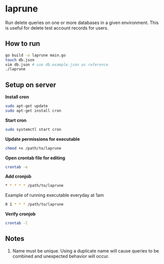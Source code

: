 # laprune

Run delete queries on one or more databases in a given environment. This is useful for delete test account records for users.

## How to run

```bash
go build -o laprune main.go
touch db.json
vim db.json # use db.example.json as reference
./laprune
```

## Setup on server

**Install cron**
```bash
sudo apt-get update
sudo apt-get install cron
```

**Start cron**
```bash
sudo systemctl start cron
```

**Update permissions for executable**
```bash
chmod +x /path/to/laprune
```

**Open crontab file for editing**
```bash
crontab -e
```

**Add cronjob**
```bash
* * * * * /path/to/laprune
```
Example of running executable everyday at 1am
```bash
0 1 * * * /path/to/laprune
```

**Verify cronjob**
```bash
crontab -l
```

## Notes

1. Name must be unique. Using a duplicate name will cause queries to be combined and unexpected behavior will occur.
